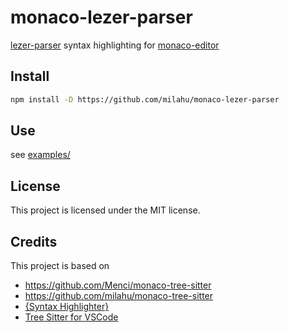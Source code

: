 # monaco-lezer-parser

[lezer-parser](https://github.com/lezer-parser/lr) syntax highlighting for [monaco-editor](https://github.com/microsoft/monaco-editor)

## Install

```bash
npm install -D https://github.com/milahu/monaco-lezer-parser
```

## Use

see [examples/](examples/)

## License

This project is licensed under the MIT license.

## Credits

This project is based on

* https://github.com/Menci/monaco-tree-sitter
* https://github.com/milahu/monaco-tree-sitter
* [{Syntax Highlighter}](https://github.com/EvgeniyPeshkov/syntax-highlighter)
* [Tree Sitter for VSCode](https://github.com/georgewfraser/vscode-lezer-parser)
